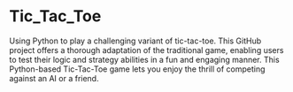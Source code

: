 # Tic_Tac_Toe
Using Python to play a challenging variant of tic-tac-toe. This GitHub project offers a thorough adaptation of the traditional game, enabling users to test their logic and strategy abilities in a fun and engaging manner. This Python-based Tic-Tac-Toe game lets you enjoy the thrill of competing against an AI or a friend.
